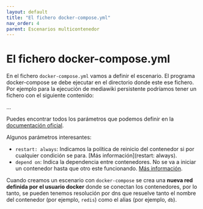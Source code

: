 ```yaml
---
layout: default
title: "El fichero docker-compose.yml"
nav_order: 4
parent: Escenarios multicontenedor
---
```


 # El fichero docker-compose.yml

 En el fichero `docker-compose.yml` vamos a definir el escenario. El programa docker-compose se debe ejecutar en el directorio donde este ese fichero. Por ejemplo para la ejecución de mediawiki persistente podríamos tener un fichero con el siguiente contenido:

...


Puedes encontrar todos los parámetros que podemos definir en la [documentación oficial](https://docs.docker.com/compose/compose-file/compose-file-v3/).

Algunos parámetros interesantes:

* `restart: always`: Indicamos la política de reinicio del contenedor si por cualquier condición se para. [Más información](restart: always).
* `depend on`: Indica la dependencia entre contenedores. No se va a iniciar un contenedor hasta que otro este funcionando. [Más información](https://docs.docker.com/compose/compose-file/compose-file-v3/#depends_on).

Cuando creamos un escenario con `docker-compose` se crea una **nueva red definida por el usuario docker** donde se conectan los contenedores, por lo tanto, se pueden tenemos resolución por dns que resuelve tanto el nombre del contenedor (por ejemplo, `redis`) como el alias (por ejemplo, `db`).